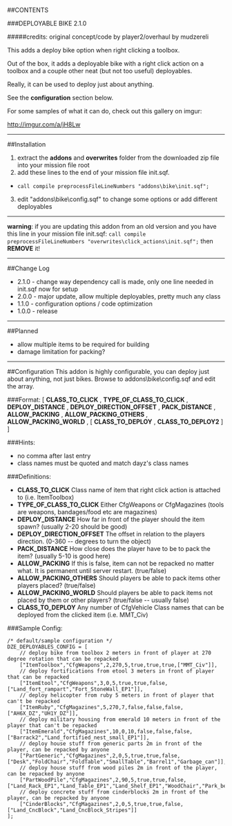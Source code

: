 ##CONTENTS

###DEPLOYABLE BIKE 2.1.0

#####credits: original concept/code by player2/overhaul by mudzereli

This adds a deploy bike option when right clicking a toolbox. 

Out of the box, it adds a deployable bike with a right click action on a toolbox and a couple other neat (but not too useful) deployables.

Really, it can be used to deploy just about anything.

See the **configuration** section below.

For some samples of what it can do, check out this gallery on imgur:

http://imgur.com/a/jH8Lw

-----

##Installation
 1. extract the **addons** and **overwrites** folder from the downloaded zip file into your mission file root
 2. add these lines to the end of your mission file init.sqf.
   * ```call compile preprocessFileLineNumbers "addons\bike\init.sqf";```
 3. edit "addons\bike\config.sqf" to change some options or add different deployables

-----

**warning**: if you are updating this addon from an old version and you have this line in your mission file init.sqf:
```call compile preprocessFileLineNumbers "overwrites\click_actions\init.sqf";```
then **REMOVE** it!

-----

##Change Log
* 2.1.0 - change way dependency call is made, only one line needed in init.sqf now for setup
* 2.0.0 - major update, allow multiple deployables, pretty much any class
* 1.1.0 - configuration options / code optimization
* 1.0.0 - release

-----

##Planned
* allow multiple items to be required for building
* damage limitation for packing?

-----

##Configuration
This addon is highly configurable, you can deploy just about anything, not just bikes. Browse to addons\bike\config.sqf and edit the array.

###Format:
[ **CLASS_TO_CLICK** , **TYPE_OF_CLASS_TO_CLICK** , **DEPLOY_DISTANCE** , **DEPLOY_DIRECTION_OFFSET** , **PACK_DISTANCE** , **ALLOW_PACKING** , **ALLOW_PACKING_OTHERS** , **ALLOW_PACKING_WORLD** , [ **CLASS_TO_DEPLOY** , **CLASS_TO_DEPLOY2** ] ]

###Hints:
- no comma after last entry
- class names must be quoted and match dayz's class names

###Definitions:
- **CLASS_TO_CLICK**             Class name of item that right click action is attached to (i.e. ItemToolbox)
- **TYPE_OF_CLASS_TO_CLICK**     Either CfgWeapons or CfgMagazines (tools are weapons, bandages/food etc are magazines)
- **DEPLOY_DISTANCE**            How far in front of the player should the item spawn? (usually 2-20 should be good)
- **DEPLOY_DIRECTION_OFFSET**    The offset in relation to the players direction. (0-360 -- degrees to turn the object)
- **PACK_DISTANCE**              How close does the player have to be to pack the item? (usually 5-10 is good here)
- **ALLOW_PACKING**              If this is false, item can not be repacked no matter what. It is permanent until server restart. (true/false)
- **ALLOW_PACKING_OTHERS**       Should players be able to pack items other players placed? (true/false)
- **ALLOW_PACKING_WORLD**        Should players be able to pack items not placed by them or other players? (true/false -- usually false)
- **CLASS_TO_DEPLOY**            Any number of CfgVehicle Class names that can be deployed from the clicked item (i.e. MMT_Civ)

###Sample Config:
```
/* default/sample configuration */
DZE_DEPLOYABLES_CONFIG = [
    // deploy bike from toolbox 2 meters in front of player at 270 degree rotation that can be repacked
    ["ItemToolbox","CfgWeapons",2,270,5,true,true,true,["MMT_Civ"]],
    // deploy fortifications from etool 3 meters in front of player that can be repacked
    ["ItemEtool","CfgWeapons",3,0,5,true,true,false,["Land_fort_rampart","Fort_StoneWall_EP1"]],
    // deploy helicopter from ruby 5 meters in front of player that can't be repacked
    ["ItemRuby","CfgMagazines",5,270,7,false,false,false,["AH6X_DZ","UH1Y_DZ"]],
    // deploy military housing from emerald 10 meters in front of the player that can't be repacked
    ["ItemEmerald","CfgMagazines",10,0,10,false,false,false,["Barrack2","Land_fortified_nest_small_EP1"]],
    // deploy house stuff from generic parts 2m in front of the player, can be repacked by anyone
    ["PartGeneric","CfgMagazines",2,0,5,true,true,false,["Desk","FoldChair","FoldTable","SmallTable","Barrel1","Garbage_can"]],
    // deploy house stuff from wood piles 2m in front of the player, can be repacked by anyone
    ["PartWoodPile","CfgMagazines",2,90,5,true,true,false,["Land_Rack_EP1","Land_Table_EP1","Land_Shelf_EP1","WoodChair","Park_bench2","Park_bench1"]],
    // deploy concrete stuff from cinderblocks 2m in front of the player, can be repacked by anyone
    ["CinderBlocks","CfgMagazines",2,0,5,true,true,false,["Land_CncBlock","Land_CncBlock_Stripes"]]
];
```


